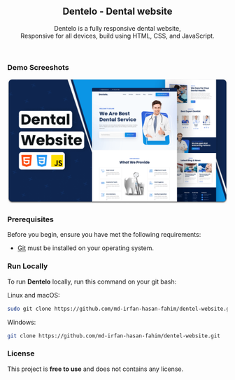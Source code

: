 <div align="center">
<h2 align="center">Dentelo - Dental website</h2>

  Dentelo is a fully responsive dental website, <br />Responsive for all devices, build using HTML, CSS, and JavaScript.

  

</div>

<br />

### Demo Screeshots

![Dentelo Desktop Demo](./readme-images/desktop.png "Desktop Demo")

### Prerequisites

Before you begin, ensure you have met the following requirements:

* [Git](https://git-scm.com/downloads "Download Git") must be installed on your operating system.

### Run Locally

To run **Dentelo** locally, run this command on your git bash:

Linux and macOS:

```bash
sudo git clone https://github.com/md-irfan-hasan-fahim/dentel-website.git
```

Windows:

```bash
git clone https://github.com/md-irfan-hasan-fahim/dentel-website.git
```


### License

This project is **free to use** and does not contains any license.

